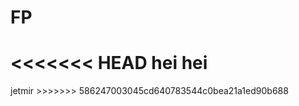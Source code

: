 # FP
<<<<<<< HEAD
hei
hei
=======
<head> jetmir </head>
>>>>>>> 586247003045cd640783544c0bea21a1ed90b688
